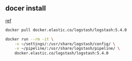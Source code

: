 ## docer install

[ref](https://www.elastic.co/guide/en/logstash/current/docker.html)

```bash
docker pull docker.elastic.co/logstash/logstash:5.4.0

docker run --rm -it \
    -v ~/settings/:/usr/share/logstash/config/ \
    -v ~/pipeline/:/usr/share/logstash/pipeline/ \
    docker.elastic.co/logstash/logstash:5.4.0

```
